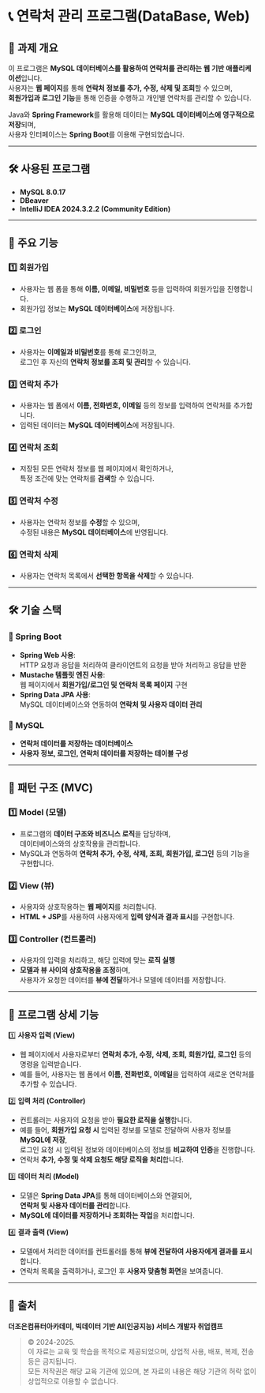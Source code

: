 # 📞 연락처 관리 프로그램(DataBase, Web)

## 📌 과제 개요  
이 프로그램은 **MySQL 데이터베이스를 활용하여 연락처를 관리하는 웹 기반 애플리케이션**입니다.  
사용자는 **웹 페이지**를 통해 **연락처 정보를 추가, 수정, 삭제 및 조회**할 수 있으며,  
**회원가입과 로그인 기능**을 통해 인증을 수행하고 개인별 연락처를 관리할 수 있습니다.  

Java와 **Spring Framework**를 활용해 데이터는 **MySQL 데이터베이스에 영구적으로 저장**되며,  
사용자 인터페이스는 **Spring Boot**를 이용해 구현되었습니다.  

---

## 🛠️ 사용된 프로그램
- **MySQL 8.0.17**
- **DBeaver**
- **IntelliJ IDEA 2024.3.2.2 (Community Edition)**

---

## 🚀 주요 기능

### 1️⃣ 회원가입
- 사용자는 웹 폼을 통해 **이름, 이메일, 비밀번호** 등을 입력하여 회원가입을 진행합니다.
- 회원가입 정보는 **MySQL 데이터베이스**에 저장됩니다.

### 2️⃣ 로그인
- 사용자는 **이메일과 비밀번호**를 통해 로그인하고,  
  로그인 후 자신의 **연락처 정보를 조회 및 관리**할 수 있습니다.

### 3️⃣ 연락처 추가
- 사용자는 웹 폼에서 **이름, 전화번호, 이메일** 등의 정보를 입력하여 연락처를 추가합니다.
- 입력된 데이터는 **MySQL 데이터베이스**에 저장됩니다.

### 4️⃣ 연락처 조회
- 저장된 모든 연락처 정보를 웹 페이지에서 확인하거나,  
  특정 조건에 맞는 연락처를 **검색**할 수 있습니다.

### 5️⃣ 연락처 수정
- 사용자는 연락처 정보를 **수정**할 수 있으며,  
  수정된 내용은 **MySQL 데이터베이스**에 반영됩니다.

### 6️⃣ 연락처 삭제
- 사용자는 연락처 목록에서 **선택한 항목을 삭제**할 수 있습니다.

---

## 🛠️ 기술 스택

### 🔹 Spring Boot
- **Spring Web 사용**:  
  HTTP 요청과 응답을 처리하여 클라이언트의 요청을 받아 처리하고 응답을 반환
- **Mustache 템플릿 엔진 사용**:  
  웹 페이지에서 **회원가입/로그인 및 연락처 목록 페이지** 구현
- **Spring Data JPA 사용**:  
  MySQL 데이터베이스와 연동하여 **연락처 및 사용자 데이터 관리**

### 🔹 MySQL
- **연락처 데이터를 저장하는 데이터베이스**
- **사용자 정보, 로그인, 연락처 데이터를 저장하는 테이블 구성**

---

## 📌 패턴 구조 (MVC)

### 1️⃣ **Model (모델)**
- 프로그램의 **데이터 구조와 비즈니스 로직**을 담당하며,  
  데이터베이스와의 상호작용을 관리합니다.
- MySQL과 연동하여 **연락처 추가, 수정, 삭제, 조회, 회원가입, 로그인** 등의 기능을 구현합니다.

### 2️⃣ **View (뷰)**
- 사용자와 상호작용하는 **웹 페이지**를 처리합니다.
- **HTML + JSP**를 사용하여 사용자에게 **입력 양식과 결과 표시**를 구현합니다.

### 3️⃣ **Controller (컨트롤러)**
- 사용자의 입력을 처리하고, 해당 입력에 맞는 **로직 실행**
- **모델과 뷰 사이의 상호작용을 조정**하며,  
  사용자가 요청한 데이터를 **뷰에 전달**하거나 모델에 데이터를 저장합니다.

---

## 📝 프로그램 상세 기능

1️⃣ **사용자 입력 (View)**  
   - 웹 페이지에서 사용자로부터 **연락처 추가, 수정, 삭제, 조회, 회원가입, 로그인** 등의 명령을 입력받습니다.  
   - 예를 들어, 사용자는 웹 폼에서 **이름, 전화번호, 이메일**을 입력하여 새로운 연락처를 추가할 수 있습니다.

2️⃣ **입력 처리 (Controller)**  
   - 컨트롤러는 사용자의 요청을 받아 **필요한 로직을 실행**합니다.  
   - 예를 들어, **회원가입 요청 시** 입력된 정보를 모델로 전달하여 사용자 정보를 **MySQL에 저장**,  
     로그인 요청 시 입력된 정보와 데이터베이스의 정보를 **비교하여 인증**을 진행합니다.  
   - 연락처 **추가, 수정 및 삭제 요청도 해당 로직을 처리**합니다.

3️⃣ **데이터 처리 (Model)**  
   - 모델은 **Spring Data JPA**를 통해 데이터베이스와 연결되어,  
     **연락처 및 사용자 데이터를 관리**합니다.  
   - **MySQL에 데이터를 저장하거나 조회하는 작업**을 처리합니다.

4️⃣ **결과 출력 (View)**  
   - 모델에서 처리한 데이터를 컨트롤러를 통해 **뷰에 전달하여 사용자에게 결과를 표시**합니다.  
   - 연락처 목록을 출력하거나, 로그인 후 **사용자 맞춤형 화면**을 보여줍니다.

---

## 📢 출처
**더조은컴퓨터아카데미, 빅데이터 기반 AI(인공지능) 서비스 개발자 취업캠프**  

> © 2024-2025.  
> 이 자료는 교육 및 학습을 목적으로 제공되었으며, 상업적 사용, 배포, 복제, 전송 등은 금지됩니다.  
> 모든 저작권은 해당 교육 기관에 있으며, 본 자료의 내용은 해당 기관의 허락 없이 상업적으로 이용할 수 없습니다.
